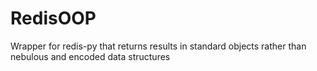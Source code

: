 # RedisOOP
Wrapper for redis-py that returns results in standard objects rather than nebulous and encoded data structures

